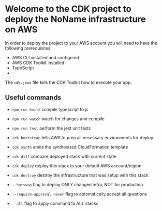 # Welcome to the CDK project to deploy the NoName infrastructure on AWS

In order to deploy the project to your AWS account you will need to have the 
following prerequisites.

* AWS CLI installed and configured
* AWS CDK Toolkit installed
* TypeScript
* 

The `cdk.json` file tells the CDK Toolkit how to execute your app.

## Useful commands

* `npm run build`   compile typescript to js
* `npm run watch`   watch for changes and compile
* `npm run test`    perform the jest unit tests

* `cdk bootstrap`   tells AWS to prep all necessary environments for deploy
* `cdk synth`       emits the synthesized CloudFormation template
* `cdk diff`        compare deployed stack with current state
* `cdk deploy`      deploy this stack to your default AWS account/region
* `cdk destroy`     destroy the infrastructure that was setup with this stack

* `--hotswap`       flag to deploy ONLY changed infra, NOT for production
* `--require-approval never` flag to automatically accept all questions
* `--all`           flag to apply command to ALL stacks

